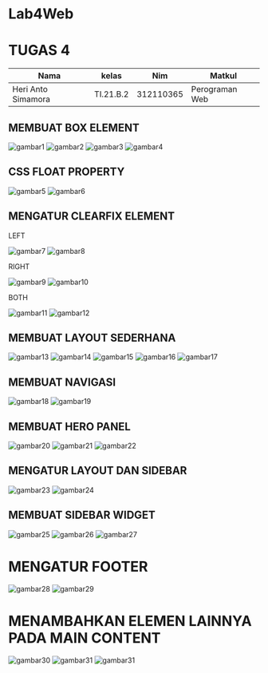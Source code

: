 # Lab4Web

# TUGAS 4

| Nama | kelas | Nim | Matkul |
| -- | --- | ---- | ----------- |
| Heri Anto Simamora | TI.21.B.2| 312110365 | Perograman Web |

## MEMBUAT BOX ELEMENT

![gambar1](pc/a.png.png)
![gambar2](pc/a1.png.png)
![gambar3](pc/a2.png.png)
![gambar4](pc/a3.png.png)

## CSS FLOAT PROPERTY 

![gambar5](pc/b.png.png)
![gambar6](pc/b1.png.png)

## MENGATUR CLEARFIX ELEMENT

LEFT<p>
![gambar7](pc/c.png.png)
![gambar8](pc/c1.png.png)

RIGHT <p>
![gambar9](pc/c2.png.png)
![gambar10](pc/c3.png.png)

BOTH <p>
![gambar11](pc/c4.png.png)
![gambar12](pc/c5.png.png)

## MEMBUAT LAYOUT SEDERHANA 

![gambar13](pc/d.png.png)
![gambar14](pc/d1.png.png)
![gambar15](pc/d2.png.png)
![gambar16](pc/d3.png.png)
![gambar17](pc/d4.png.png)

## MEMBUAT NAVIGASI 

![gambar18](pc/e.png.png)
![gambar19](pc/e1.png.png)

## MEMBUAT HERO PANEL

![gambar20](pc/f.png.png)
![gambar21](pc/f1.png.png)
![gambar22](pc/f2.png.png)

## MENGATUR LAYOUT DAN SIDEBAR

![gambar23](pc/g.png.png)
![gambar24](pc/g1.png.png)

## MEMBUAT SIDEBAR WIDGET

![gambar25](pc/h.png.png)
![gambar26](pc/h1.png.png)
![gambar27](pc/h2.png.png)

# MENGATUR FOOTER

![gambar28](pc/i.png.png)
![gambar29](pc/i1.png.png)

# MENAMBAHKAN ELEMEN LAINNYA PADA MAIN CONTENT

![gambar30](pc/j.png.png)
![gambar31](pc/j1.png.png)
![gambar31](pc/j2.png.png)



